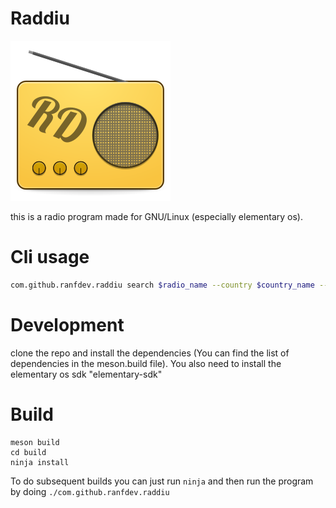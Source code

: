 # Raddiu
![Raddiu logo](data/icons/com.github.ranfdev.raddiu.svg)

this is a radio program made for GNU/Linux (especially elementary os).

# Cli usage
```bash
com.github.ranfdev.raddiu search $radio_name --country $country_name --order $reverse --state $state --language $language
```

# Development
clone the repo and install the dependencies (You can find the list of dependencies in the meson.build file).
You also need to install the elementary os sdk "elementary-sdk"

# Build
````
meson build
cd build
ninja install
````

To do subsequent builds you can just run ```ninja``` and then run the program by doing ```./com.github.ranfdev.raddiu```
